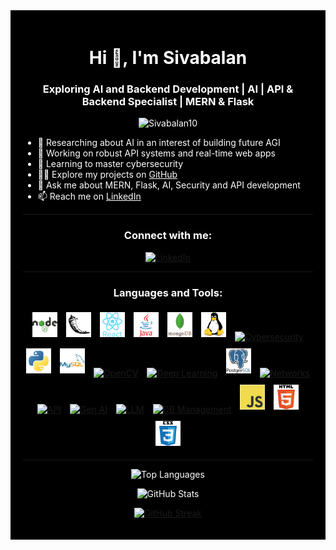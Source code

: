 <div style="background-color: #000; color: #fff; padding: 20px;">

<h1 align="center">Hi 👋, I'm Sivabalan</h1>
<h3 align="center">Exploring AI and Backend Development | AI | API & Backend Specialist | MERN & Flask</h3>

<p align="center">
  <img src="https://komarev.com/ghpvc/?username=Sivabalan10&label=Profile%20views&color=0e75b6&style=flat" alt="Sivabalan10" />
</p>

<ul>
<li>🤖 Researching about AI in an interest of building future AGI</li>
  <li>🔭 Working on robust API systems and real-time web apps</li>
  <li>🌱 Learning to master cybersecurity</li>
  <li>👨‍💻 Explore my projects on <a href="https://github.com/Sivabalan10?tab=repositories" style="color: #fff;">GitHub</a></li>
  <li>💬 Ask me about MERN, Flask, AI, Security and API development</li>
  <li>📫 Reach me on <a href="https://in.linkedin.com/in/sivabalan10" style="color: #fff;">LinkedIn</a></li>
</ul>
<hr>
<h3 align="center">Connect with me:</h3>
<p align="center">
  <a href="https://www.linkedin.com/in/sivabalan10" target="_blank">
    <img src="https://raw.githubusercontent.com/rahuldkjain/github-profile-readme-generator/master/src/images/icons/Social/linked-in-alt.svg" alt="LinkedIn" height="30" />
  </a>
</p>
<hr>
<h3 align="center">Languages and Tools:</h3>
<p align="center">
  <a href="#"><img src="https://raw.githubusercontent.com/devicons/devicon/master/icons/nodejs/nodejs-original-wordmark.svg" title="Node.js" alt="Node.js" width="40" style="margin: 5px;" /></a>
  <a href="#"><img src="https://raw.githubusercontent.com/devicons/devicon/master/icons/flask/flask-original.svg" title="Flask" alt="Flask" width="40" style="margin: 5px;" /></a>
  <a href="#"><img src="https://raw.githubusercontent.com/devicons/devicon/master/icons/react/react-original-wordmark.svg" title="React" alt="React" width="40" style="margin: 5px;" /></a>
  <a href="#"><img src="https://raw.githubusercontent.com/devicons/devicon/master/icons/java/java-original-wordmark.svg" title="Java" alt="Java" width="40" style="margin: 5px;" /></a>
  <a href="#"><img src="https://raw.githubusercontent.com/devicons/devicon/master/icons/mongodb/mongodb-original-wordmark.svg" title="MongoDB" alt="MongoDB" width="40" style="margin: 5px;" /></a>
  <a href="#"><img src="https://raw.githubusercontent.com/devicons/devicon/master/icons/linux/linux-original.svg" title="Linux" alt="Linux" width="40" style="margin: 5px;" /></a>
  <a href="#"><img src="https://img.icons8.com/fluency-systems-filled/48/ffffff/security-checked.png" title="Cybersecurity" alt="Cybersecurity" width="40" style="margin: 5px;" /></a>
  <a href="#"><img src="https://raw.githubusercontent.com/devicons/devicon/master/icons/python/python-original.svg" title="Python" alt="Python" width="40" style="margin: 5px;" /></a>
  <a href="#"><img src="https://raw.githubusercontent.com/devicons/devicon/master/icons/mysql/mysql-original-wordmark.svg" title="SQL" alt="SQL" width="40" style="margin: 5px;" /></a>
  <a href="#"><img src="https://www.vectorlogo.zone/logos/opencv/opencv-icon.svg" title="OpenCV" alt="OpenCV" width="40" style="margin: 5px;" /></a>
  <a href="#"><img src="https://www.vectorlogo.zone/logos/tensorflow/tensorflow-icon.svg" title="Deep Learning" alt="Deep Learning" width="40" style="margin: 5px;" /></a>
  <a href="#"><img src="https://raw.githubusercontent.com/devicons/devicon/master/icons/postgresql/postgresql-original-wordmark.svg" title="PostgreSQL" alt="PostgreSQL" width="40" style="margin: 5px;" /></a>
  <a href="#"><img src="https://img.icons8.com/ios-filled/50/ffffff/network.png" title="Networks" alt="Networks" width="40" style="margin: 5px;" /></a>
  <a href="#"><img src="https://img.icons8.com/ios-filled/50/ffffff/api-settings.png" title="API" alt="API" width="40" style="margin: 5px;" /></a>
  <a href="#"><img src="https://img.icons8.com/ios-filled/50/ffffff/ai.png" title="Gen AI" alt="Gen AI" width="40" style="margin: 5px;" /></a>
  <a href="#"><img src="https://img.icons8.com/ios-filled/50/ffffff/chat.png" title="LLM" alt="LLM" width="40" style="margin: 5px;" /></a>
  <a href="#"><img src="https://img.icons8.com/ios-filled/50/ffffff/database.png" title="DB Management" alt="DB Management" width="40" style="margin: 5px;" /></a>
  <a href="#"><img src="https://raw.githubusercontent.com/devicons/devicon/master/icons/javascript/javascript-original.svg" title="JavaScript" alt="JavaScript" width="40" style="margin: 5px;" /></a>
  <a href="#"><img src="https://raw.githubusercontent.com/devicons/devicon/master/icons/html5/html5-original-wordmark.svg" title="HTML5" alt="HTML5" width="40" style="margin: 5px;" /></a>
  <a href="#"><img src="https://raw.githubusercontent.com/devicons/devicon/master/icons/css3/css3-original-wordmark.svg" title="CSS3" alt="CSS3" width="40" style="margin: 5px;" /></a>
</p>
<hr>
<p align="center">
  <img src="https://github-readme-stats.vercel.app/api/top-langs?username=Sivabalan10&show_icons=true&locale=en&layout=compact" alt="Top Languages" />
</p>
<p align="center">
  <img src="https://github-readme-stats.vercel.app/api?username=Sivabalan10&show_icons=true&locale=en" alt="GitHub Stats" />
</p>
<p align="center">
 <a href="https://git.io/streak-stats"><img src="https://github-readme-streak-stats.herokuapp.com?user=Sivabalan10" alt="GitHub Streak" /></a>
</p>
</div>
